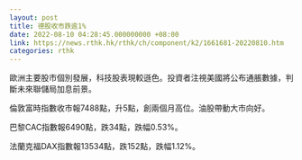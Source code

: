 ```yaml
---
layout: post
title: 德股收市跌逾1%
date: 2022-08-10 04:28:45.000000000 +08:00
link: https://news.rthk.hk/rthk/ch/component/k2/1661681-20220810.htm
categories: rthk
---
```


歐洲主要股市個別發展，科技股表現較遜色。投資者注視美國將公布通脹數據，判斷未來聯儲局加息前景。

倫敦富時指數收市報7488點，升5點，創兩個月高位。油股帶動大市向好。

巴黎CAC指數報6490點，跌34點，跌幅0.53%。

法蘭克福DAX指數報13534點，跌152點，跌幅1.12%。
